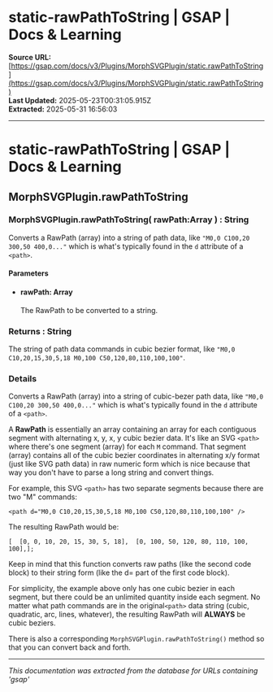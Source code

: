 # static-rawPathToString | GSAP | Docs & Learning

**Source URL:** [https://gsap.com/docs/v3/Plugins/MorphSVGPlugin/static.rawPathToString](https://gsap.com/docs/v3/Plugins/MorphSVGPlugin/static.rawPathToString)  
**Last Updated:** 2025-05-23T00:31:05.915Z  
**Extracted:** 2025-05-31 16:56:03

---

# static-rawPathToString | GSAP | Docs & Learning

## MorphSVGPlugin.rawPathToString

### MorphSVGPlugin.rawPathToString( rawPath:Array ) : String

Converts a RawPath (array) into a string of path data, like `"M0,0 C100,20 300,50 400,0..."` which is what's typically found in the `d` attribute of a `<path>`.

#### Parameters

*   #### **rawPath**: Array
    
    The RawPath to be converted to a string.
    

### Returns : String[​](#returns--string "Direct link to Returns : String")

The string of path data commands in cubic bezier format, like `"M0,0 C10,20,15,30,5,18 M0,100 C50,120,80,110,100,100"`.

### Details[​](#details "Direct link to Details")

Converts a RawPath (array) into a string of cubic-bezer path data, like `"M0,0 C100,20 300,50 400,0..."` which is what's typically found in the `d` attribute of a `<path>`.

A **RawPath** is essentially an array containing an array for each contiguous segment with alternating x, y, x, y cubic bezier data. It's like an SVG `<path>` where there's one segment (array) for each `M` command. That segment (array) contains all of the cubic bezier coordinates in alternating x/y format (just like SVG path data) in raw numeric form which is nice because that way you don't have to parse a long string and convert things.

For example, this SVG `<path>` has two separate segments because there are two "M" commands:

```
<path d="M0,0 C10,20,15,30,5,18 M0,100 C50,120,80,110,100,100" />
```

The resulting RawPath would be:

```
[  [0, 0, 10, 20, 15, 30, 5, 18],  [0, 100, 50, 120, 80, 110, 100, 100],];
```

Keep in mind that this function converts raw paths (like the second code block) to their string form (like the d= part of the first code block).

For simplicity, the example above only has one cubic bezier in each segment, but there could be an unlimited quantity inside each segment. No matter what path commands are in the original`<path>` data string (cubic, quadratic, arc, lines, whatever), the resulting RawPath will **ALWAYS** be cubic beziers.

There is also a corresponding `MorphSVGPlugin.rawPathToString()` method so that you can convert back and forth.

---

*This documentation was extracted from the database for URLs containing 'gsap'*
